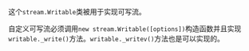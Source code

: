 这个`stream.Writable`类被用于实现可写流。

自定义可写流必须调用`new stream.Writable([options])`构造函数并且实现`writable._write()`方法。`writable._writev()`方法也是可以实现的。


